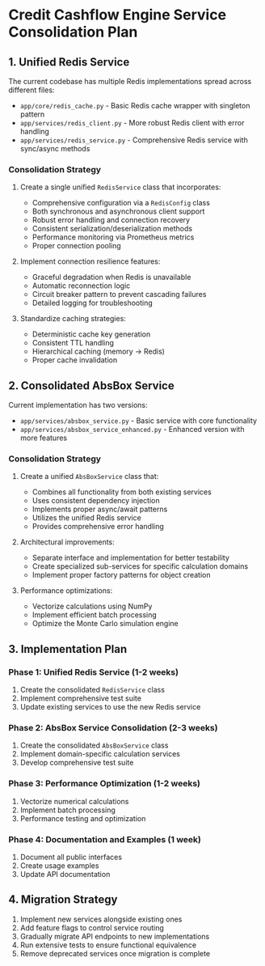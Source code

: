 # Credit Cashflow Engine Service Consolidation Plan

## 1. Unified Redis Service

The current codebase has multiple Redis implementations spread across different files:
- `app/core/redis_cache.py` - Basic Redis cache wrapper with singleton pattern
- `app/services/redis_client.py` - More robust Redis client with error handling
- `app/services/redis_service.py` - Comprehensive Redis service with sync/async methods

### Consolidation Strategy

1. Create a single unified `RedisService` class that incorporates:
   - Comprehensive configuration via a `RedisConfig` class
   - Both synchronous and asynchronous client support
   - Robust error handling and connection recovery
   - Consistent serialization/deserialization methods
   - Performance monitoring via Prometheus metrics
   - Proper connection pooling

2. Implement connection resilience features:
   - Graceful degradation when Redis is unavailable
   - Automatic reconnection logic
   - Circuit breaker pattern to prevent cascading failures
   - Detailed logging for troubleshooting

3. Standardize caching strategies:
   - Deterministic cache key generation
   - Consistent TTL handling
   - Hierarchical caching (memory → Redis)
   - Proper cache invalidation

## 2. Consolidated AbsBox Service

Current implementation has two versions:
- `app/services/absbox_service.py` - Basic service with core functionality
- `app/services/absbox_service_enhanced.py` - Enhanced version with more features

### Consolidation Strategy

1. Create a unified `AbsBoxService` class that:
   - Combines all functionality from both existing services
   - Uses consistent dependency injection
   - Implements proper async/await patterns
   - Utilizes the unified Redis service
   - Provides comprehensive error handling

2. Architectural improvements:
   - Separate interface and implementation for better testability
   - Create specialized sub-services for specific calculation domains
   - Implement proper factory patterns for object creation

3. Performance optimizations:
   - Vectorize calculations using NumPy
   - Implement efficient batch processing
   - Optimize the Monte Carlo simulation engine

## 3. Implementation Plan

### Phase 1: Unified Redis Service (1-2 weeks)
1. Create the consolidated `RedisService` class
2. Implement comprehensive test suite
3. Update existing services to use the new Redis service

### Phase 2: AbsBox Service Consolidation (2-3 weeks)
1. Create the consolidated `AbsBoxService` class
2. Implement domain-specific calculation services
3. Develop comprehensive test suite

### Phase 3: Performance Optimization (1-2 weeks)
1. Vectorize numerical calculations
2. Implement batch processing
3. Performance testing and optimization

### Phase 4: Documentation and Examples (1 week)
1. Document all public interfaces
2. Create usage examples
3. Update API documentation

## 4. Migration Strategy

1. Implement new services alongside existing ones
2. Add feature flags to control service routing
3. Gradually migrate API endpoints to new implementations
4. Run extensive tests to ensure functional equivalence
5. Remove deprecated services once migration is complete
